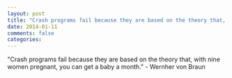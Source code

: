 ```yaml
---
layout: post
title: "Crash programs fail because they are based on the theory that, with nine women pregnant, you can get a baby a month."
date: 2014-01-11
comments: false
categories: 
---
```


<span class='quote'>"Crash programs fail because they are based on the theory that, with nine women pregnant, you can get a baby a month."</span>
<span class='by'>- Wernher von Braun</span>
